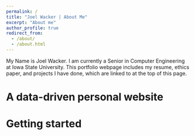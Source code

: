 ```yaml
---
permalink: /
title: "Joel Wacker | About Me"
excerpt: "About me"
author_profile: true
redirect_from: 
  - /about/
  - /about.html
---
```

My Name is Joel Wacker. I am currently a Senior in Computer Engineering at Iowa State University.
This portfolio webpage includes my resume, ethics paper, and projects I have done, which are linked to at the top of this page.


A data-driven personal website
======


Getting started
======
